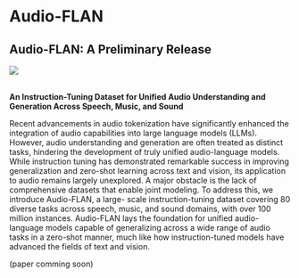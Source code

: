 # Audio-FLAN


## Audio-FLAN: A Preliminary Release
<div>
    <a href="https://huggingface.co/HKUSTAudio"><img src="https://img.shields.io/badge/%F0%9F%A4%97%20Huaging_Face-HKUST_Audio-yellow"></a>
</div>
<br>

**An Instruction-Tuning Dataset for Unified Audio Understanding and Generation Across Speech, Music, and Sound**


Recent advancements in audio tokenization have significantly enhanced the integration of audio capabilities into large language models (LLMs). However, audio understanding and generation are often treated as distinct tasks, hindering the development of truly unified audio-language models. While instruction tuning has demonstrated remarkable success in improving generalization and zero-shot learning across text and vision, its application to audio remains largely unexplored. A major obstacle is the lack of comprehensive datasets that enable joint modeling. To address this, we introduce Audio-FLAN, a large- scale instruction-tuning dataset covering 80 diverse tasks across speech, music, and sound domains, with over 100 million instances. Audio-FLAN lays the foundation for unified audio-language models capable of generalizing across a wide range of audio tasks in a zero-shot manner, much like how instruction-tuned models have advanced the fields of text and vision.

(paper comming soon)



<!-- ## Updates
## Citation -->

